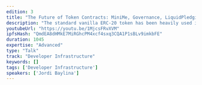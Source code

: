 ```yaml
---
edition: 3
title: "The Future of Token Contracts: MiniMe, Governance, LiquidPledging & ERC223"
description: "The standard vanilla ERC-20 token has been heavily used in the Ethereum ecosystem, but the innovative application of tokens has not been explored nearly enough. In this talk i will explore: – The MiniMe token and its many applications, especially in decentralized governance. – The current status in the ERC223 token standard and my opinion on the path forward. – LiquidPledging, an innovative solution for fund management."
youtubeUrl: "https://youtu.be/1MjcsFRvXVM"
ipfsHash: "QmdEA8dHMkE7MiRGhcPM4xcf4sxq3CQA1P1sBLv9imkbFE"
duration: 1045
expertise: "Advanced"
type: "Talk"
track: "Developer Infrastructure"
keywords: []
tags: ['Developer Infrastructure']
speakers: ['Jordi Baylina']
---
```

